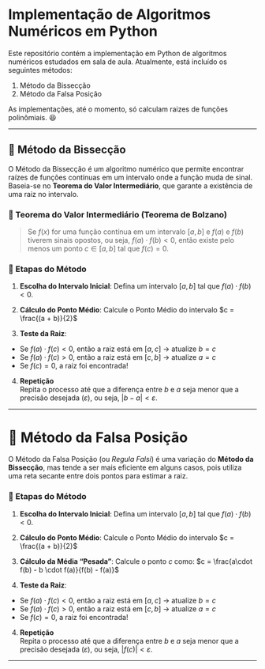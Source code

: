 # Implementação de Algoritmos Numéricos em Python

Este repositório contém a implementação em Python de algoritmos numéricos estudados em sala de aula. Atualmente, está incluído os seguintes métodos:

1. Método da Bissecção
2. Método da Falsa Posição

As implementações, até o momento, só calculam raizes de funções polinômiais. 😆

---

## 📌 Método da Bissecção

O Método da Bissecção é um algoritmo numérico que permite encontrar raízes de funções contínuas em um intervalo onde a função muda de sinal. Baseia-se no **Teorema do Valor Intermediário**, que garante a existência de uma raiz no intervalo.

### 🔎 Teorema do Valor Intermediário (Teorema de Bolzano)

> Se $f(x)$ for uma função contínua em um intervalo $[a, b]$ e $f(a)$ e $f(b)$ tiverem sinais opostos, ou seja, $f(a) \cdot f(b) < 0$, então existe pelo menos um ponto $c \in [a, b]$ tal que $f(c) = 0$.

### 🧮 Etapas do Método

1. **Escolha do Intervalo Inicial**: Defina um intervalo $[a, b]$ tal que $f(a) \cdot f(b) < 0$.

2. **Cálculo do Ponto Médio**: Calcule o Ponto Médio do intervalo $c = \frac{(a + b)}{2}$

3. **Teste da Raiz**:

- Se $f(a) \cdot f(c) < 0$, então a raiz está em $[a, c]$ → atualize $b = c$
- Se $f(a) \cdot f(c) > 0$, então a raiz está em $[c, b]$ → atualize $a = c$
- Se $f(c) = 0$, a raiz foi encontrada!

4. **Repetição**  
Repita o processo até que a diferença entre $b$ e $a$ seja menor que a precisão desejada ($ε$), ou seja, $|b - a| < ε$.

---

# 📌 Método da Falsa Posição

O Método da Falsa Posição (ou *Regula Falsi*) é uma variação do **Método da Bissecção**, mas tende a ser mais eficiente em alguns casos, pois utiliza uma reta secante entre dois pontos para estimar a raiz.

### 🧮 Etapas do Método

1. **Escolha do Intervalo Inicial**: Defina um intervalo $[a, b]$ tal que $f(a) \cdot f(b) < 0$.

2. **Cálculo do Ponto Médio**: Calcule o Ponto Médio do intervalo $c = \frac{(a + b)}{2}$

2. **Cálculo da Média “Pesada”**: Calcule o ponto $c$ como: $c = \frac{a\cdot f(b) - b \cdot f(a)}{f(b) - f(a)}$

3. **Teste da Raiz**:

- Se $f(a) \cdot f(c) < 0$, então a raiz está em $[a, c]$ → atualize $b = c$
- Se $f(a) \cdot f(c) > 0$, então a raiz está em $[c, b]$ → atualize $a = c$
- Se $f(c) = 0$, a raiz foi encontrada!

4. **Repetição**  
Repita o processo até que a diferença entre $b$ e $a$ seja menor que a precisão desejada ($ε$), ou seja, $|f(c)| < ε$.

---
